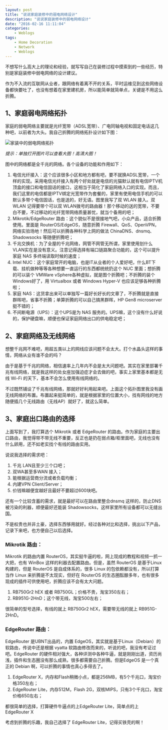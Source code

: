 ```yaml
---
layout: post
title: "说说家庭装修中的弱电网络设计"
description: "说说家庭装修中的弱电网络设计"
date: "2016-02-16 11:11:04"
categories:
    - Weblogs
tags:
    - Home Decoration
    - Network
    - Weblogs
---
```



不想写什么高大上的理论和经验，就写写自己在装修过程中摸索到的一些经历，特别是家庭装修中弱电网络的设计建议。

作为不入流的互联网从业者，跟网络有着离不开的关系，平时运维见到这些网络设备都快要吐了，也没有想着在家里建机房，所以能简单就简单点，关键是不用这么折腾。

## 1、家庭弱电网络拓扑

家庭的弱电网络主要就是光纤宽带（ADSL宽带）、广电同轴电视和固定电话这几种吧，以前者为大头。我自己折腾的网络拓扑设计如下图：

![家装中的弱电网络拓扑](http://ww1.sinaimg.cn/large/644d30a5gw1f110cce98aj21dd0s9jxi.jpg "家装中的弱电网络拓扑")

*提示：单独打开图片可以查看大图！高清大图！*

图中的网络都是全千兆的网络。各个设备的功能和作用如下：

1. 电信光纤接入：这个应该很多小区和地方都有吧，要不就换ADSL宽带，一个样的实现。采用电信光纤接入有两个好处就是电信的光猫默认就有电信IPTV机顶盒的接口和电信固话的接口，这相当于简化了家庭网络入口的实现。而且，我们这里的电信都是IPTV绑定光宽带作为套餐的，家里有使用电信手机的可以默认多带个电信固话，也是送的，好无语。图里我写了双 WLAN 接入。双 WLAN 记得要带个可以双 WLAN拨号的路由器！那个移动的送的宽带，不要白不要，不过移动的光纤宽带网络质量甚忧，就当个备用的吧；
2. Mikrotik/EdgeRouter 路由：这个貌似不是很接地气吧，小众产品，适合折腾使用。里面是 RouterOS/EdgeOS，随意折腾 Firewall、QoS、OpenVPN，网络实验场地！然后可以折腾各种科学上网的做法 ChinaDNS、dnsmq、Shadowsocks 等随便折腾吧；
3. 千兆交换机：为了全屋的千兆网络，网管不网管无所谓，家里使用划什么 VLAN实在是没有意义。注意记得选择有端口链路聚合功能的，这个可以提升家庭 NAS 多终端读取时候的速度；
4. Intel NUC：这个家庭常开的电脑，也是IT从业者的个人爱好吧，什么BT下载、挂机做种等等各种想要一直运行的东西都统统扔这个 NUC 里面；想折腾的可以装个 VMWare vSphere各种虚拟，就是图个折腾吧；不折腾的装个Windows好了，用 Virtualbox 或者 Windows Hyper-V 也应该足够各种折腾啦；
5. 家庭 NAS：这货拿出来可以单独写一篇好长好长的文章了，不折腾就是直接群晖吧，省事不折腾；单算折腾的可以自己搞黑群晖，HP Gen8 microserver 挺不错的；
6. 不间断电源（UPS）：这个UPS是为 NAS 服务的。UPS嘛，这个没有什么好说的，保护硬盘嘛，顺便也保证家庭网络出口的供电稳定吧；

## 2、家庭网络及无线网络

想整千兆网不难吧，用超五类以上的网线应该问题不会太大。打个水晶头这样的事情，网络从业有谁不会的吗？

由于是基于千兆的网络，相信速率上几年内不会是太大问题吧。其实在家里部署千兆有线网络，就是我这样的处女座加强迫症才会去做的吧，事实上家里基本都是无线 Wi-Fi 的天下，基本不会怎么使用有线网络的。

不过既然铺设了千兆有线网络，那就好好利用起来吧。上面这个拓扑图里我没有画无线网络的布置。布置起来挺简单的，就是根据家里的位置大小，找有网线的地方随便插几个无线路由（无线AP）就好了，就这么简单。

## 3、家庭出口路由的选择

上面写到了，我打算选个 Mikrotik 或者 EdgeRouter 的路由。作为家庭的主要出口路由，我觉得带不带无线不重要，反正也是扔在弱点箱/柜里面吧，无线也没有什么卵用，还不如老实找个有线的路由实用。

说说我选择的需求吧：
1. 千兆 LAN且至少三个口吧；
2. 双WA甚至多WAN 接入；
3. 能根据运营商分流或者负载均衡；
4. 内建VPN Client/Server；
5. 价钱嘛越便宜越好且最好不要超过600块吧。

还有一个比较含蓄的需求，就是最好可以在路由里整合dnsmq 这样的，防止DNS被污染的利器，顺便最好还能装 Shadowsocks，这样家里所有设备都可以无缝出国。

不是权贵也并非土豪，选择东西够用就好。经过各种对比和选择，挑出以下产品，记录下来吧，也方便自己以后选择。

### Mikrotik 路由：

Mikrotik 的路由内置 RouterOS，其实挺牛逼的啦，网上现成的教程和视频一抓一大把，也有 WinBox 这样的利器去配置路由。但是，虽然 RouterOS 是基于Linux 构建的，但是 RouterOS 是自成体系的，很多 Linux 的包依赖都没有，所以打算当作 Linux 来折腾是不太现实，但好在 RouterOS 的生态圈酝酿多年，也有很多现成的插件可供使用吧，折腾应该不会有太大问题。

1. RB750Gr2 hEX 或者 RB750GL；价格不贵，淘宝350左右；
2. RB951G-2HnD；这个带无线，淘宝500左右；

很简单的型号选择，有线的就上 RB750Gr2 hEX，需要带无线的就上 RB951G-2HnD。

### EdgeRouter 路由：

EdgeRouter 是UBNT出品的，内置 EdgeOS，其实就是基于Linux（Debian）的软路由，传说中还是根据 vyatta 软路由修改而来的，听说的吧，我没有考证过吧。EdgeRouter 的硬件相对强大，各种评测中各种牛逼，就是刚刚出道，资历尚浅，插件和生态圈没有那么成熟，很多都需要自己折腾。但是EdgeOS 是一个真正的 Debian 啊，可以折腾的事情也真心多得去了。

1. EdgeRouter X，内存和Flash稍微小点，都是256MB，有5个千兆口，淘宝价格350左右；
2. EdgeRouter Lite，内存512M，Flash 2G，双核MIPS，只有3个千兆口，淘宝价格650左右；

都很简单的选择，打算硬件牛逼点的上EdgeRouter Lite，简单点的上EdgeRouter X

考虑到折腾的乐趣，我自己选择了 EdgeRouter Lite，记得买铁壳的啊！